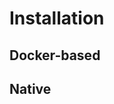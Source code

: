 # Installation

<!-- @TODO VFS-7218 missing chapter -->

<!-- as needed: link to configuration, compatibility-reference [versions]) -->

## Docker-based

## Native <!-- say that its not recommended, give a link to the dockerfile as reference, contact us if required -->
